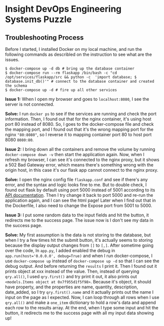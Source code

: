 # Insight DevOps Engineering Systems Puzzle

## Troubleshooting Process

Before I started, I installed Docker on my local machine, and run the following commands as describled on the instruction to see what are the issues.

    $ docker-compose up -d db # bring up the database container
    $ docker-compose run --rm flaskapp /bin/bash -c "cd /opt/services/flaskapp/src && python -c  'import database; $ database.init_db()'" # connect to the database container and created the schema
    $ docker-compose up -d # fire up all other services

**Issue 1:** When I open my browser and goes to `localhost:8080`, I see the server is not connected.

**Solve:** I run `docker ps` to see if the services are running and check the port information. Then, I found out that for the nginx container, it's using host port 80 instead of 8080. So, I goes to the docker-compose file and check the mapping port, and I found out that it's the wrong mapping port for the nginx `"80:8080"`, so I reverse it to mapping container port 80 to host port 8080 `8080:80`.

**Issue 2:** I bring down all the containers and remove the volume by running `docker-compose down -v` then start the application again. Now, when I refresh my browser, I can see it's connected to the nginx proxy, but it shows a 502 Bad Gateway error, which means there's something wrong with the origin host, in this case it's our flask app cannot connect to the nginx proxy.

**Solve:** I open the nginx config file `flaskapp.conf` and see if there's any error, and the syntax and logic looks fine to me. But to double check, I found out flask by default using port 5000 instead of 5001 according to its [API documentation](http://flask.pocoo.org/docs/1.0/api/). Then I try change it back to port 5000 and re-run the application again, and I can see the html page! Later when I find out that in the Dockerfile, I also need to change the Expose port from 5001 to 5000.

**Issue 3:** I put some random data to the input fields and hit the button, it redirects me to the success page. The issue now is I don't see my data in the success page.

**Solve:** My first assumption is the data is not storing to the database, but when I try a few times hit the submit button, it's actually seems to storing because the display output changes from `[]` to `[,]`. After sometime going over the code, In `app.py`, I added enabled the debug in `app.run(host='0.0.0.0', debug=True)` and when I run docker-compose, I use `docker-compose up` instead of `docker-compose up -d` so that I can see the debug output. And before returning the `results` I print it. Then I found out it prints object at xxx instead of the value. Then, instead of querying `qry.all()`, I used `qry.first()` and try print it out, it also prints out  `<models.Items object at 0x7f955d1f5f98>`. Because it's object, it should have property, and the properties are name, quantity, description, date_added, so I try `qry.first().name` and it actually prints out the name I input on the page as I expected. Now, I can loop through all rows when I use `qry.all()` and make a `one_item` dictionary to hold a row's data and append each row to the results array. At the end, when I type some input and hit the button, it redirects me to the success page with all my input data showing up!
